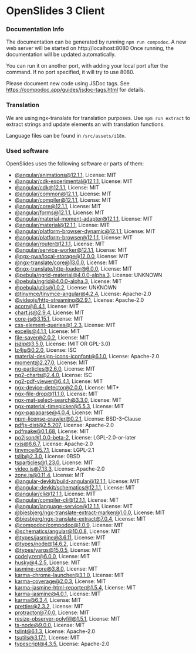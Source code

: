 # OpenSlides 3 Client

### Documentation Info

The documentation can be generated by running `npm run compodoc`.
A new web server will be started on http://localhost:8080
Once running, the documentation will be updated automatically.

You can run it on another port, with adding your local port after the
command. If no port specified, it will try to use 8080.

Please document new code using JSDoc tags.
See https://compodoc.app/guides/jsdoc-tags.html for details.

### Translation

We are using ngx-translate for translation purposes.
Use `npm run extract` to extract strings and update elements an with translation functions.

Language files can be found in `/src/assets/i18n`.

### Used software

OpenSlides uses the following software or parts of them:

- [@angular/animations@12.1.1](https://github.com/angular/angular), License: MIT
- [@angular/cdk-experimental@12.1.1](https://github.com/angular/components), License: MIT
- [@angular/cdk@12.1.1](https://github.com/angular/components), License: MIT
- [@angular/common@12.1.1](https://github.com/angular/angular), License: MIT
- [@angular/compiler@12.1.1](https://github.com/angular/angular), License: MIT
- [@angular/core@12.1.1](https://github.com/angular/angular), License: MIT
- [@angular/forms@12.1.1](https://github.com/angular/angular), License: MIT
- [@angular/material-moment-adapter@12.1.1](https://github.com/angular/components), License: MIT
- [@angular/material@12.1.1](https://github.com/angular/components), License: MIT
- [@angular/platform-browser-dynamic@12.1.1](https://github.com/angular/angular), License: MIT
- [@angular/platform-browser@12.1.1](https://github.com/angular/angular), License: MIT
- [@angular/router@12.1.1](https://github.com/angular/angular), License: MIT
- [@angular/service-worker@12.1.1](https://github.com/angular/angular), License: MIT
- [@ngx-pwa/local-storage@12.0.0](https://github.com/cyrilletuzi/angular-async-local-storage), License: MIT
- [@ngx-translate/core@13.0.0](https://github.com/ngx-translate/core), License: MIT
- [@ngx-translate/http-loader@6.0.0](https://github.com/ngx-translate/http-loader), License: MIT
- [@pebula/ngrid-material@4.0.0-alpha.3](undefined), License: UNKNOWN
- [@pebula/ngrid@4.0.0-alpha.3](https://github.com/shlomiassaf/ngrid), License: MIT
- [@pebula/utils@1.0.2](undefined), License: UNKNOWN
- [@tinymce/tinymce-angular@4.2.4](https://github.com/tinymce/tinymce-angular), License: Apache-2.0
- [@videojs/http-streaming@2.9.1](https://github.com/videojs/http-streaming), License: Apache-2.0
- [acorn@8.4.1](https://github.com/acornjs/acorn), License: MIT
- [chart.js@2.9.4](https://github.com/chartjs/Chart.js), License: MIT
- [core-js@3.15.1](https://github.com/zloirock/core-js), License: MIT
- [css-element-queries@1.2.3](https://github.com/marcj/css-element-queries), License: MIT
- [exceljs@4.1.1](https://github.com/exceljs/exceljs), License: MIT
- [file-saver@2.0.2](https://github.com/eligrey/FileSaver.js), License: MIT
- [jszip@3.5.0](https://github.com/Stuk/jszip), License: (MIT OR GPL-3.0)
- [lz4js@0.2.0](https://github.com/Benzinga/lz4js), License: ISC
- [material-design-icons-iconfont@6.1.0](https://github.com/jossef/material-design-icons-iconfont), License: Apache-2.0
- [moment@2.27.0](https://github.com/moment/moment), License: MIT
- [ng-particles@2.6.0](https://github.com/matteobruni/tsparticles), License: MIT
- [ng2-charts@2.4.0](https://github.com/valor-software/ng2-charts), License: ISC
- [ng2-pdf-viewer@6.4.1](git+https://vadimdez@github.com/VadimDez/ng2-pdf-viewer), License: MIT
- [ngx-device-detector@2.0.0](undefined), License: MIT*
- [ngx-file-drop@11.1.0](https://github.com/georgipeltekov/ngx-file-drop), License: MIT
- [ngx-mat-select-search@3.3.0](https://github.com/bithost-gmbh/ngx-mat-select-search), License: MIT
- [ngx-material-timepicker@5.5.3](https://github.com/Agranom/ngx-material-timepicker), License: MIT
- [ngx-papaparse@4.0.4](https://github.com/alberthaff/ngx-papaparse), License: MIT
- [npm-license-crawler@0.2.1](http://github.com/mwittig/npm-license-crawler), License: BSD-3-Clause
- [pdfjs-dist@2.5.207](https://github.com/mozilla/pdfjs-dist), License: Apache-2.0
- [pdfmake@0.1.68](https://github.com/bpampuch/pdfmake), License: MIT
- [po2json@1.0.0-beta-2](https://github.com/mikeedwards/po2json), License: LGPL-2.0-or-later
- [rxjs@6.6.7](https://github.com/reactivex/rxjs), License: Apache-2.0
- [tinymce@5.7.1](https://github.com/tinymce/tinymce-dist), License: LGPL-2.1
- [tslib@2.3.0](https://github.com/Microsoft/tslib), License: 0BSD
- [tsparticles@1.23.0](https://github.com/matteobruni/tsparticles), License: MIT
- [video.js@7.13.3](https://github.com/videojs/video.js), License: Apache-2.0
- [zone.js@0.11.4](https://github.com/angular/angular), License: MIT
- [@angular-devkit/build-angular@12.1.1](https://github.com/angular/angular-cli), License: MIT
- [@angular-devkit/schematics@12.1.1](https://github.com/angular/angular-cli), License: MIT
- [@angular/cli@12.1.1](https://github.com/angular/angular-cli), License: MIT
- [@angular/compiler-cli@12.1.1](https://github.com/angular/angular), License: MIT
- [@angular/language-service@12.1.1](https://github.com/angular/angular), License: MIT
- [@biesbjerg/ngx-translate-extract-marker@1.0.0](https://github.com/biesbjerg/ngx-translate-extract-marker), License: MIT
- [@biesbjerg/ngx-translate-extract@7.0.4](https://github.com/biesbjerg/ngx-translate-extract), License: MIT
- [@compodoc/compodoc@1.0.9](https://github.com/compodoc/compodoc), License: MIT
- [@schematics/angular@10.0.8](https://github.com/angular/angular-cli), License: MIT
- [@types/jasmine@3.6.11](https://github.com/DefinitelyTyped/DefinitelyTyped), License: MIT
- [@types/node@14.6.2](https://github.com/DefinitelyTyped/DefinitelyTyped), License: MIT
- [@types/yargs@15.0.5](https://github.com/DefinitelyTyped/DefinitelyTyped), License: MIT
- [codelyzer@6.0.0](https://github.com/mgechev/codelyzer), License: MIT
- [husky@4.2.5](https://github.com/typicode/husky), License: MIT
- [jasmine-core@3.8.0](https://github.com/jasmine/jasmine), License: MIT
- [karma-chrome-launcher@3.1.0](https://github.com/karma-runner/karma-chrome-launcher), License: MIT
- [karma-coverage@2.0.3](https://github.com/karma-runner/karma-coverage), License: MIT
- [karma-jasmine-html-reporter@1.5.4](https://github.com/dfederm/karma-jasmine-html-reporter), License: MIT
- [karma-jasmine@4.0.1](https://github.com/karma-runner/karma-jasmine), License: MIT
- [karma@6.3.4](https://github.com/karma-runner/karma), License: MIT
- [prettier@2.3.2](https://github.com/prettier/prettier), License: MIT
- [protractor@7.0.0](https://github.com/angular/protractor), License: MIT
- [resize-observer-polyfill@1.5.1](https://github.com/que-etc/resize-observer-polyfill), License: MIT
- [ts-node@9.0.0](https://github.com/TypeStrong/ts-node), License: MIT
- [tslint@6.1.3](https://github.com/palantir/tslint), License: Apache-2.0
- [tsutils@3.17.1](https://github.com/ajafff/tsutils), License: MIT
- [typescript@4.3.5](https://github.com/Microsoft/TypeScript), License: Apache-2.0
